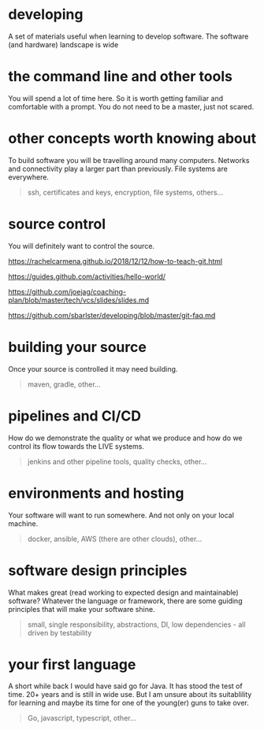 # developing
A set of materials useful when learning to develop software. The software (and hardware) landscape is wide


# the command line and other tools
You will spend a lot of time here. So it is worth getting familiar and comfortable with a prompt. You do not need to be a master, just not scared.


# other concepts worth knowing about
To build software you will be travelling around many computers. Networks and connectivity play a larger part than previously. File systems are everywhere.

> ssh, certificates and keys, encryption, file systems, others...


# source control
You will definitely want to control the source.

https://rachelcarmena.github.io/2018/12/12/how-to-teach-git.html

https://guides.github.com/activities/hello-world/

https://github.com/joejag/coaching-plan/blob/master/tech/vcs/slides/slides.md

https://github.com/sbarlster/developing/blob/master/git-faq.md


# building your source
Once your source is controlled it may need building.

> maven, gradle, other...


# pipelines and CI/CD
How do we demonstrate the quality or what we produce and how do we control its flow towards the LIVE systems.

> jenkins and other pipeline tools, quality checks, other...


# environments and hosting
Your software will want to run somewhere. And not only on your local machine.

> docker, ansible, AWS (there are other clouds), other...


# software design principles
What makes great (read working to expected design and maintainable) software?
Whatever the language or framework, there are some guiding principles that will make your software shine.

> small, single responsibility, abstractions, DI, low dependencies - all driven by testability


# your first language
A short while back I would have said go for Java. It has stood the test of time. 20+ years and is still in wide use. But I am unsure about its suitablility for learning and maybe its time for one of the young(er) guns to take over.

> Go, javascript, typescript, other...

